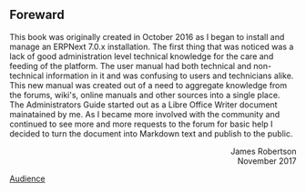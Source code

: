 ## Foreward

This book was originally created in October 2016 as I began to install and manage an ERPNext 7.0.x installation. The first thing that was noticed was a lack of good administration level technical knowledge for the care and feeding of the platform. The user manual had both technical and non-technical information in it and was confusing to users and technicians alike. This new manual was created out of a need to aggregate knowledge from the forums, wiki's, online manuals and other sources into a single place. The Administrators Guide started out as a Libre Office Writer document mainatained by me. As I became more involved with the community and continued to see more and more requests to the forum for basic help I decided to turn the document into Markdown text and publish to the public.

<div style="text-align: right">James Robertson<br />November 2017</div>

[Audience](./audience "Audience")
